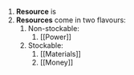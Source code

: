 1. **Resource** is
2. **Resources** come in two flavours:
	1. Non-stockable:
		1. [[Power]]
	2. Stockable:
		1. [[Materials]]
		3. [[Money]]
